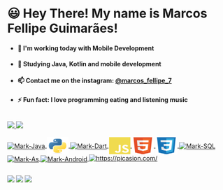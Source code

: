 <h1>😃 Hey There! My name is Marcos Fellipe Guimarães!</h1>

- <h4>🔭 I'm working today with Mobile Development</h4>
- <h4>🌱 Studying Java, Kotlin and mobile development</h4>
- <h4>📫 Contact me on the instagram: <a href="https://instagram.com/marcos_fellipe_7/">@marcos_fellipe_7</a> </h4>
- <h4>⚡ Fun fact: I love programming eating and listening music</h4>
<br>
<div>
  <a href="https://github.com/Markfgui675">
  <img height="180em" src="https://github-readme-stats.vercel.app/api?username=Markfgui675&show_icons=true&theme=react&include_all_commits=true&count_private=true"/>
  <img height="180em" src="https://github-readme-stats.vercel.app/api/top-langs/?username=Markfgui675&layout=compact&langs_count=7&theme=react"/>
</div>
  
<div style="display: inline_block"><br>
  <img align="center" alt="Mark-Java" height="60" width="70" src="https://cdn.jsdelivr.net/gh/devicons/devicon/icons/java/java-original-wordmark.svg" />
  <img align="center" alt="Mark-Python" height="40" width="50" src="https://raw.githubusercontent.com/devicons/devicon/master/icons/python/python-original.svg">
  <img align="center" alt="Mark-Dart" height="70" width="80" src="https://cdn.jsdelivr.net/gh/devicons/devicon/icons/dart/dart-plain-wordmark.svg" />  
  <img align="center" alt="Mark-Js" height="40" width="50" src="https://raw.githubusercontent.com/devicons/devicon/master/icons/javascript/javascript-plain.svg">
  <img align="center" alt="Mark-HTML" height="40" width="50" src="https://raw.githubusercontent.com/devicons/devicon/master/icons/html5/html5-original.svg">
  <img align="center" alt="Mark-CSS" height="40" width="50" src="https://raw.githubusercontent.com/devicons/devicon/master/icons/css3/css3-original.svg">
  <img align="center" alt="Mark-SQL" height="40" width="50" src="https://img.icons8.com/fluency/48/000000/mysql-logo.png"/> 
  <img align="center" alt="Mark-As" height="40" width="50"src="https://cdn.jsdelivr.net/gh/devicons/devicon/icons/androidstudio/androidstudio-original.svg" />
  <img align="center" alt="Mark-Android" height="40" width="50" src="https://cdn.jsdelivr.net/gh/devicons/devicon/icons/android/android-original-wordmark.svg" />       
  <a href="https://picasion.com/"><img src="https://i.picasion.com/pic91/14196d06f96b8a309d90d3c3e7f84d83.gif" width="80" height="80" border="0" alt="https://picasion.com/" /></a><br /><a href="https://picasion.com/"></a>
 </div>

##
  
  <div> 
  <a href="https://www.instagram.com/marcos_fellipe_7/" target="_blank"><img src="https://img.shields.io/badge/-Instagram-%23E4405F?style=for-the-badge&logo=instagram&logoColor=white" target="_blank"></a>
  <a href = "mailto:marcosfgui2006@gmail.com"><img src="https://img.shields.io/badge/-Gmail-%23333?style=for-the-badge&logo=gmail&logoColor=white" target="_blank"></a>
  <a href="https://www.linkedin.com/in/marcos-fellipe-guimarães-b503b51b3/" target="_blank" rel="external"><img src="https://img.shields.io/badge/-LinkedIn-%230077B5?style=for-the-badge&logo=linkedin&logoColor=white" target="_blank"></a> 
 
</div>
